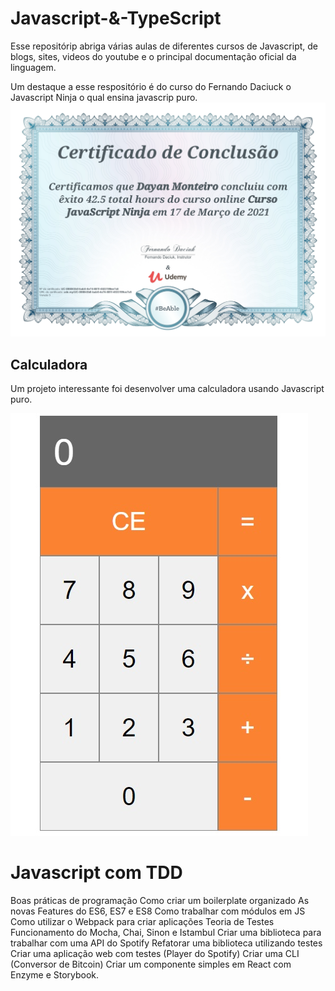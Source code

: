 # Javascript-&-TypeScript

Esse repositórip abriga várias aulas de diferentes cursos de Javascript, de blogs, sites, videos do youtube e o principal documentação oficial da linguagem.

Um destaque a esse respositório é do curso do Fernando Daciuck o Javascript Ninja o qual ensina javascrip puro.
![calculadora](https://github.com/DayanMonteiro/Javascript-TypeScript/blob/main/UC-086043b0-bab5-4e74-881f-4533199ee7c6.jpg)

## Calculadora

Um projeto interessante foi desenvolver uma calculadora usando Javascript puro.

![calculadora](https://github.com/DayanMonteiro/Javascript-TypeScript/blob/main/calculadora.jpg)


# Javascript com TDD

Boas práticas de programação
Como criar um boilerplate organizado
As novas Features do ES6, ES7 e ES8
Como trabalhar com módulos em JS
Como utilizar o Webpack para criar aplicações
Teoria de Testes
Funcionamento do Mocha, Chai, Sinon e Istambul
Criar uma biblioteca para trabalhar com uma API do Spotify
Refatorar uma biblioteca utilizando testes
Criar uma aplicação web com testes (Player do Spotify)
Criar uma CLI (Conversor de Bitcoin)
Criar um componente simples em React com Enzyme e Storybook.






